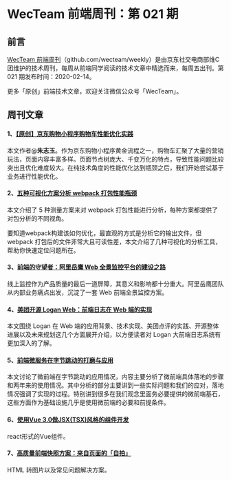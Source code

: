 
# WecTeam 前端周刊：第 021 期

## 前言

[WecTeam 前端周刊](https://github.com/wecteam/weekly)（github.com/wecteam/weekly）是由京东社交电商部维C团维护的技术周刊，每周从前端同学阅读的技术文章中精选而来，每周五出刊。第 021 期发布时间：2020-02-14。

更多「原创」前端技术文章，欢迎关注微信公众号「WecTeam」。

## 周刊文章

#### 1、[【原创】京东购物小程序购物车性能优化实践](https://mp.weixin.qq.com/s/3_PwTZzt7ImmcvKTbIeTRA)

本文作者@**朱志玉**。作为京东购物小程序黄金流程之一，购物车汇聚了大量的营销玩法，页面内容丰富多样。页面节点树庞大、千变万化的特点，导致性能问题比较突出且优化难度较大。在纯技术角度的性能优化达到瓶颈之后，我们开始尝试基于业务进行性能优化。

#### 2、[五种可视化方案分析 webpack 打包性能瓶颈](https://juejin.im/post/5e39570bf265da573c0c6679)

本文介绍了 5 种测量方案来对 webpack 打包性能进行分析，每种方案都提供了对包分析的不同视角。

要知道webpack构建该如何优化，最直观的方式是分析它的输出文件，但 webpack 打包后的文件非常大且可读性差，本文介绍了几种可视化的分析工具，帮助你快速定位问题所在。

#### 3、[前端的守望者：阿里岳鹰 Web 全景监控平台的建设之路](https://mp.weixin.qq.com/s/i5ljhBlFLnHcImrCpr0PpA)

线上监控作为产品质量的最后一道屏障，其意义和影响都十分重大。阿里岳鹰团队从内部业务痛点出发，沉淀了一套 Web 前端全景监控方案。

#### 4、[美团开源 Logan Web：前端日志在 Web 端的实现](https://tech.meituan.com/2020/01/09/meituan-logan.html)

本文围绕 Logan 在 Web 端的应用背景、技术实现、美团点评的实践、开源整体进展以及未来规划这几个方面展开介绍，以方便读者对 Logan 大前端日志系统有更加深入的了解。

#### 5、[前端微服务在字节跳动的打磨与应用](https://mp.weixin.qq.com/s/iLdAH9p2-S8pFyZrNzYaNg)

本文讨论了微前端在字节跳动的应用情况，内容主要分析了微前端具体落地的步骤和两年来的使用情况。其中分析的部分主要讲到一些实际问题和我们的应对，落地情况强调了实现的过程。特别讲到很多在我们观念里面务必要提供的微前端基石，这些方面作为基础设施几乎是使用微前端的必要和前提条件。

#### 6、[使用Vue 3.0做JSX(TSX)风格的组件开发](https://github.com/hujiulong/blog/issues/11)

react形式的Vue组件。

#### 7、[高质量前端快照方案：来自页面的「自拍」](https://mp.weixin.qq.com/s/ebxO5MtkQHi-U21MO6LIuA)

HTML 转图片以及常见问题解决方案。
